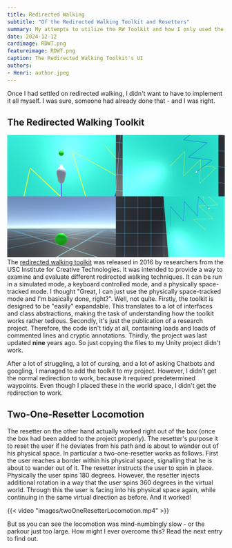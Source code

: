 ```yaml
---
title: Redirected Walking
subtitle: "Of the Redirected Walking Toolkit and Resetters"
summary: My attempts to utilize the RW Toolkit and how I only used the resetter.
date: 2024-12-12
cardimage: RDWT.png
featureimage: RDWT.png
caption: The Redirected Walking Toolkit's UI
authors:
- Henri: author.jpeg
---
```

Once I had settled on redirected walking, I didn't want to have to implement it all myself.
I was sure, someone had already done that - and I was right.

## The Redirected Walking Toolkit
![You can see the UI of the Redirected Walking Toolkit](./images/RDWT.png "The Redirected Walking Toolkit's UI")
The [redirected walking toolkit](https://github.com/USC-ICT-MxR/RDWT) was released in 2016 by researchers from the USC Institute for Creative Technologies.
It was intended to provide a way to examine and evaluate different redirected walking techniques.
It can be run in a simulated mode, a keyboard controlled mode, and a physically space-tracked mode.
I thought "Great, I can just use the physically space-tracked mode and I'm basically done, right?".
Well, not quite.
Firstly, the toolkit is designed to be "easily" expandable.
This translates to a lot of interfaces and class abstractions, making the task of understanding how the toolkit works rather tedious.
Secondly, it's just the publication of a research project.
Therefore, the code isn't tidy at all, containing loads and loads of commented lines and cryptic annotations.
Thirdly, the project was last updated **nine** years ago.
So just copying the files to my Unity project didn't work.

After a lot of struggling, a lot of cursing, and a lot of asking Chatbots and googling, I managed to add the toolkit to my project.
However, I didn't get the normal redirection to work, because it required predetermined waypoints.
Even though I placed these in the world space, I didn't get the redirection to work.

## Two-One-Resetter Locomotion
The resetter on the other hand actually worked right out of the box (once the box had been added to the project properly).
The resetter's purpose it to reset the user if he deviates from his path and is about to wander out of his physical space.
In particular a two-one-resetter works as follows.
First the user reaches a border within his physical space, signalling that he is about to wander out of it.
The resetter instructs the user to spin in place.
Physically the user spins 180 degrees.
However, the resetter injects additional rotation in a way that the user spins 360 degrees in the virtual world.
Through this the user is facing into his physical space again, while continuing in the same virtual direction as before.
And it worked!

{{< video "images/twoOneResetterLocomotion.mp4" >}}

But as you can see the locomotion was mind-numbingly slow - or the parkour just too large.
How might I ever overcome this?
Read the next entry to find out.